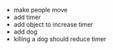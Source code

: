 -   make people move
-   add timer
-   add object to increase timer
-   add dog
-   killing a dog should reduce timer
